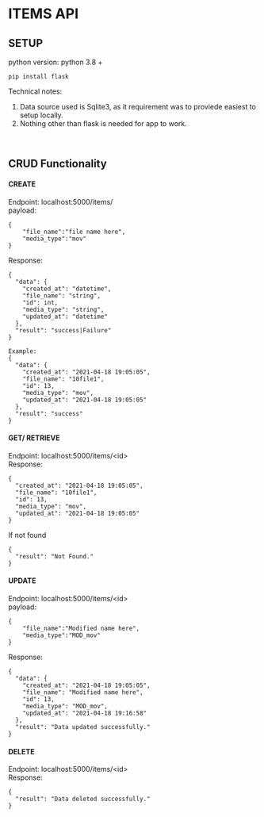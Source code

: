 # ITEMS API

## SETUP
python version: python 3.8 +

```
pip install flask
```

Technical notes:
1. Data source used is Sqlite3, as it requirement was to proviede easiest to setup locally.
2. Nothing other than flask is needed for app to work.
</br> 


## CRUD Functionality

#### CREATE </br>
Endpoint: localhost:5000/items/ </br>
payload: 
```
{
    "file_name":"file name here",
    "media_type":"mov"
}
```
Response:
```
{
  "data": {
    "created_at": "datetime",
    "file_name": "string",
    "id": int,
    "media_type": "string",
    "updated_at": "datetime"
  },
  "result": "success|Failure"
}

Example:
{
  "data": {
    "created_at": "2021-04-18 19:05:05",
    "file_name": "10file1",
    "id": 13,
    "media_type": "mov",
    "updated_at": "2021-04-18 19:05:05"
  },
  "result": "success"
}
```

#### GET/ RETRIEVE
Endpoint: localhost:5000/items/\<id\> </br>
Response:
```
{
  "created_at": "2021-04-18 19:05:05",
  "file_name": "10file1",
  "id": 13,
  "media_type": "mov",
  "updated_at": "2021-04-18 19:05:05"
}

```
If not found </br>
```
{
  "result": "Not Found."
}
```

#### UPDATE
Endpoint: localhost:5000/items/\<id\> </br>
payload: 
```
{
    "file_name":"Modified name here",
    "media_type":"MOD_mov"
}
```
Response:
```
{
  "data": {
    "created_at": "2021-04-18 19:05:05",
    "file_name": "Modified name here",
    "id": 13,
    "media_type": "MOD_mov",
    "updated_at": "2021-04-18 19:16:58"
  },
  "result": "Data updated successfully."
}
```

#### DELETE
Endpoint: localhost:5000/items/\<id\> </br>
Response:
```
{
  "result": "Data deleted successfully."
}
```
